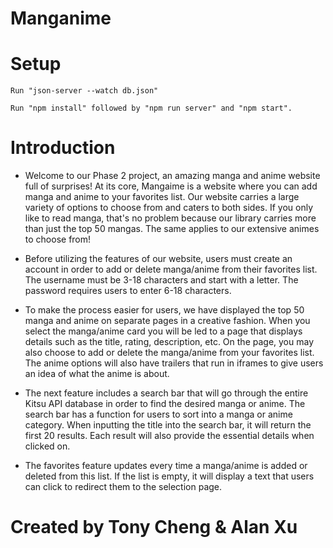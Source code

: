 # Manganime

# Setup

``` Run "json-server --watch db.json" ```

``` Run "npm install" followed by "npm run server" and "npm start". ```

# Introduction 

- Welcome to our Phase 2 project, an amazing manga and anime website full of surprises! At its core, Mangaime is a website 
where you can add manga and anime to your favorites list. Our website carries a large variety of options to choose from 
and caters to both sides. If you only like to read manga, that's no problem because our library carries more than just the 
top 50 mangas. The same applies to our extensive animes to choose from!

- Before utilizing the features of our website, users must create an account in order to add or delete manga/anime from their
favorites list. The username must be 3-18 characters and start with a letter. The password requires users to enter 6-18
characters.

- To make the process easier for users, we have displayed the top 50 manga and anime on separate pages in a creative fashion.
When you select the manga/anime card you will be led to a page that displays details such as the title, rating, description,
etc. On the page, you may also choose to add or delete the manga/anime from your favorites list. The anime options will also 
have trailers that run in iframes to give users an idea of what the anime is about. 

- The next feature includes a search bar that will go through the entire Kitsu API database in order to find the desired manga
or anime. The search bar has a function for users to sort into a manga or anime category. When inputting the title into the
search bar, it will return the first 20 results. Each result will also provide the essential details when clicked on. 

- The favorites feature updates every time a manga/anime is added or deleted from this list. If the list is empty, it will 
display a text that users can click to redirect them to the selection page. 

# Created by Tony Cheng & Alan Xu